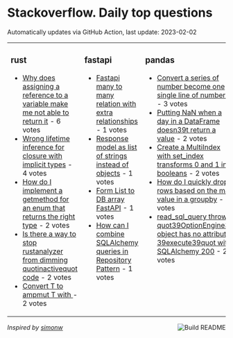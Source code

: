 # Stackoverflow. Daily top questions 

Automatically updates via GitHub Action, last update: <!-- date starts -->2023-02-02<!-- date ends -->


<table><tr><td valign="top" width="33%">

### rust
<!-- rust starts -->
* [Why does assigning a reference to a variable make me not able to return it](https://stackoverflow.com/questions/75314034/why-does-assigning-a-reference-to-a-variable-make-me-not-able-to-return-it) - 6 votes
* [Wrong lifetime inference for closure with implicit types](https://stackoverflow.com/questions/75320703/wrong-lifetime-inference-for-closure-with-implicit-types) - 4 votes
* [How do I implement a getmethod for an enum that returns the right type](https://stackoverflow.com/questions/75309663/how-do-i-implement-a-get-method-for-an-enum-that-returns-the-right-type) - 2 votes
* [Is there a way to stop rustanalyzer from dimming quotinactivequot code](https://stackoverflow.com/questions/75326383/is-there-a-way-to-stop-rust-analyzer-from-dimming-inactive-code) - 2 votes
* [Convert T to ampmut T with ](https://stackoverflow.com/questions/75317865/convert-t-to-mut-t-with) - 2 votes
<!-- rust ends -->
</td><td valign="top" width="34%">


### fastapi
<!-- fastapi starts -->
* [Fastapi many to many relation with extra relationships](https://stackoverflow.com/questions/75321439/fastapi-many-to-many-relation-with-extra-relationships) - 1 votes
* [Response model as list of strings instead of objects](https://stackoverflow.com/questions/75315788/response-model-as-list-of-strings-instead-of-objects) - 1 votes
* [Form List to DB array FastAPI](https://stackoverflow.com/questions/75321726/form-list-to-db-array-fastapi) - 1 votes
* [How can I combine SQLAlchemy queries in Repository Pattern](https://stackoverflow.com/questions/75311481/how-can-i-combine-sqlalchemy-queries-in-repository-pattern) - 1 votes
<!-- fastapi ends -->
</td><td valign="top" width="34%">


### pandas
<!-- pandas starts -->
* [Convert a series of number become one single line of numbers](https://stackoverflow.com/questions/75308719/convert-a-series-of-number-become-one-single-line-of-numbers) - 3 votes
* [Putting NaN when a day in a DataFrame doesn39t return a value](https://stackoverflow.com/questions/75317421/putting-nan-when-a-day-in-a-dataframe-doesnt-return-a-value) - 2 votes
* [Create a MultiIndex with set_index transforms 0 and 1 into booleans](https://stackoverflow.com/questions/75308928/create-a-multiindex-with-set-index-transforms-0-and-1-into-booleans) - 2 votes
* [How do I quickly drop rows based on the max value in a groupby](https://stackoverflow.com/questions/75320065/how-do-i-quickly-drop-rows-based-on-the-max-value-in-a-groupby) - 2 votes
* [read_sql_query throws quot39OptionEngine39 object has no attribute 39execute39quot with SQLAlchemy 200](https://stackoverflow.com/questions/75309237/read-sql-query-throws-optionengine-object-has-no-attribute-execute-with) - 2 votes
<!-- pandas ends -->
</td></tr></table>

<a href="https://github.com/hp0404/hp0404/actions"><img src="https://github.com/hp0404/hp0404/workflows/Build%20README/badge.svg" align="right" alt="Build README"></a> <p>*Inspired by  [simonw](https://github.com/simonw/simonw)*</p>
